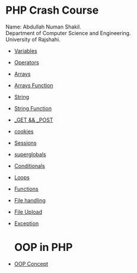 # PHP Crash Course
Name: Abdullah Numan Shakil. </br>
Department of Computer Science and Engineering.</br>
University of Rajshahi.

- [Variables](https://github.com/Shakil-RU/PHP_Crash_Course_Documentation/blob/main/variable.php)
- [Operators](https://github.com/Shakil-RU/PHP_Crash_Course_Documentation/blob/main/operator.php)
- [Arrays](https://github.com/Shakil-RU/PHP_Crash_Course_Documentation/blob/main/arrays.php)
- [Arrays Function](https://github.com/Shakil-RU/PHP_Crash_Course_Documentation/blob/main/array_function.php)
- [String](https://github.com/Shakil-RU/PHP_Crash_Course_Documentation/blob/main/string.php)
- [String Function](https://github.com/Shakil-RU/PHP_Crash_Course_Documentation/blob/main/string_function.php)
- [_GET && _POST](https://github.com/Shakil-RU/PHP_Crash_Course_Documentation/blob/main/_get_post.php)
- [ cookies](https://github.com/Shakil-RU/PHP_Crash_Course_Documentation/blob/main/cookies.php)
- [Sessions](https://github.com/Shakil-RU/PHP_Crash_Course_Documentation/blob/main/sessions.php)
- [superglobals](https://github.com/Shakil-RU/PHP_Crash_Course_Documentation/blob/main/super_global.php)
- [Conditionals](https://github.com/Shakil-RU/PHP_Crash_Course_Documentation/blob/main/conditional.php)
- [Loops](https://github.com/Shakil-RU/PHP_Crash_Course_Documentation/blob/main/loop.php)
- [Functions](https://github.com/Shakil-RU/PHP_Crash_Course_Documentation/blob/main/function.php)
- [File handling](https://github.com/Shakil-RU/PHP_Crash_Course_Documentation/blob/main/file_handling.php)
- [File Upload](https://github.com/Shakil-RU/PHP_Crash_Course_Documentation/blob/main/file_upload.php)
- [Exception](https://github.com/Shakil-RU/PHP_Crash_Course_Documentation/blob/main/exception.php)

  # OOP in PHP
- [OOP Concept](https://github.com/Shakil-RU/Object_Oriented_Programming_In_PHP.git)
